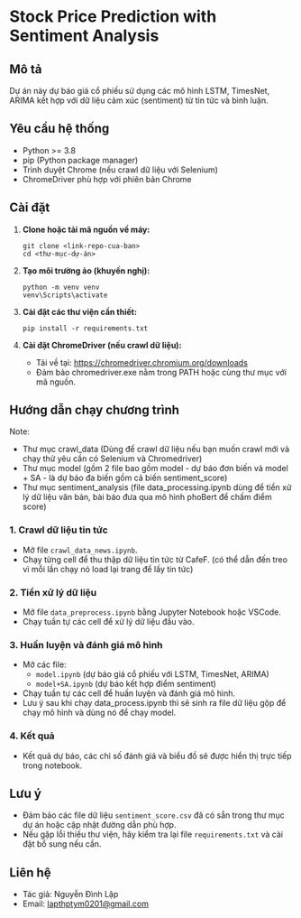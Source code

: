 # Stock Price Prediction with Sentiment Analysis

## Mô tả
Dự án này dự báo giá cổ phiếu sử dụng các mô hình LSTM, TimesNet, ARIMA kết hợp với dữ liệu cảm xúc (sentiment) từ tin tức và bình luận.

## Yêu cầu hệ thống

- Python >= 3.8
- pip (Python package manager)
- Trình duyệt Chrome (nếu crawl dữ liệu với Selenium)
- ChromeDriver phù hợp với phiên bản Chrome

## Cài đặt

1. **Clone hoặc tải mã nguồn về máy:**

   ```
   git clone <link-repo-cua-ban>
   cd <thư-mục-dự-án>
   ```

2. **Tạo môi trường ảo (khuyến nghị):**

   ```
   python -m venv venv
   venv\Scripts\activate
   ```

3. **Cài đặt các thư viện cần thiết:**

   ```
   pip install -r requirements.txt
   ```

4. **Cài đặt ChromeDriver (nếu crawl dữ liệu):**
   - Tải về tại: https://chromedriver.chromium.org/downloads
   - Đảm bảo chromedriver.exe nằm trong PATH hoặc cùng thư mục với mã nguồn.

## Hướng dẫn chạy chương trình
Note:
- Thư mục crawl_data (Dùng để crawl dữ liệu nếu bạn muốn crawl mới và chạy thử yêu cần có Selenium và Chromedriver)
- Thư mục model (gồm 2 file bao gồm model - dự báo đơn biến và model + SA - là dự báo đa biến gồm cả biến sentiment_score)
- Thư mục sentiment_analysis (file data_processing.ipynb dùng để tiền xử lý dữ liệu văn bản, bài báo đưa qua mô hình phoBert để chấm điểm score)

### 1. Crawl dữ liệu tin tức

- Mở file `crawl_data_news.ipynb`.
- Chạy từng cell để thu thập dữ liệu tin tức từ CafeF. (có thể dẫn đến treo vì mỗi lần chạy nó load lại trang để lấy tin tức)

### 2. Tiền xử lý dữ liệu

- Mở file `data_preprocess.ipynb` bằng Jupyter Notebook hoặc VSCode.
- Chạy tuần tự các cell để xử lý dữ liệu đầu vào.

### 3. Huấn luyện và đánh giá mô hình

- Mở các file:
  - `model.ipynb` (dự báo giá cổ phiếu với LSTM, TimesNet, ARIMA)
  - `model+SA.ipynb` (dự báo kết hợp điểm sentiment)
- Chạy tuần tự các cell để huấn luyện và đánh giá mô hình.
- Lưu ý sau khi chạy data_process.ipynb thì sẽ sinh ra file dữ liệu gộp để chạy mô hình và dùng nó để chạy model.
### 4. Kết quả

- Kết quả dự báo, các chỉ số đánh giá và biểu đồ sẽ được hiển thị trực tiếp trong notebook.

## Lưu ý

- Đảm bảo các file dữ liệu `sentiment_score.csv` đã có sẵn trong thư mục dự án hoặc cập nhật đường dẫn phù hợp.
- Nếu gặp lỗi thiếu thư viện, hãy kiểm tra lại file `requirements.txt` và cài đặt bổ sung nếu cần.

## Liên hệ

- Tác giả: Nguyễn Đình Lập
- Email: lapthptym0201@gmail.com
